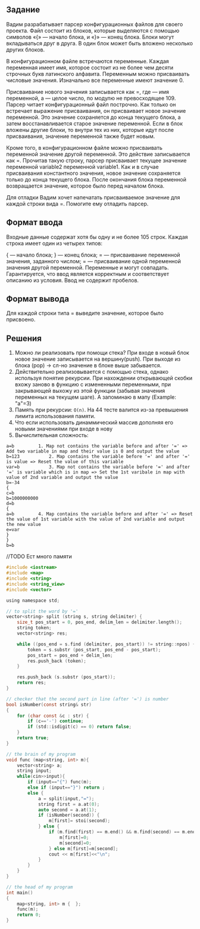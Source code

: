## Задание 
Вадим разрабатывает парсер конфигурационных файлов для своего проекта. Файл состоит из блоков, которые выделяются с помощью символов «{» — начало блока, и «}» — конец блока. Блоки могут вкладываться друг в друга. В один блок может быть вложено несколько других блоков.

В конфигурационном файле встречаются переменные. Каждая переменная имеет имя, которое состоит из не более чем десяти строчных букв латинского алфавита. Переменным можно присваивать числовые значения. Изначально все переменные имеют значение 0.

Присваивание нового значения записывается как <variable>=<number>, где <variable> — имя переменной, а <number> — целое число, по модулю не превосходящее 109. Парсер читает конфигурационный файл построчно. Как только он встречает выражение присваивания, он присваивает новое значение переменной. Это значение сохраняется до конца текущего блока, а затем восстанавливается старое значение переменной. Если в блок вложены другие блоки, то внутри тех из них, которые идут после присваивания, значение переменной также будет новым.

Кроме того, в конфигурационном файле можно присваивать переменной значение другой переменной. Это действие записывается как <variable1>=<variable2>. Прочитав такую строку, парсер присваивает текущее значение переменной variable2 переменной variable1. Как и в случае присваивания константного значения, новое значение сохраняется только до конца текущего блока. После окончания блока переменной возвращается значение, которое было перед началом блока.

Для отладки Вадим хочет напечатать присваиваемое значение для каждой строки вида <variable1>=<variable2>. Помогите ему отладить парсер.

## Формат ввода
Входные данные содержат хотя бы одну и не более 105 строк. Каждая строка имеет один из четырех типов:

{ — начало блока;
} — конец блока;
<variable>=<number> — присваивание переменной значения, заданного числом;
<variable1>=<variable2> — присваивание одной переменной значения другой переменной. Переменные <variable1> и <variable2> могут совпадать.
Гарантируется, что ввод является корректным и соответствует описанию из условия. Ввод не содержит пробелов.

## Формат вывода
Для каждой строки типа <variable1>=<variable2> выведите значение, которое было присвоено.

## Решения
1. Можно ли реализовать при помощи стека? При входе в новый блок новое значение записывается на вершину(push). При выходе из блока (pop) -> сл-но значение в блоке выше забывается.
2. Действительно реализовывается с помощью стека, однако используя понятие рекурсии. При нахождении открывающей скобки вхожу заново в функцию с измененными переменными, при закрывающей выхожу из этой функции (забывая значения переменных на текущем шаге). А запоминаю в мапу (Example: "a"=3)
3. Память при рекурсии: `O(n)`. На 44 тесте валится из-за превышения лимита использования памяти.
4. Что если использовать динаммический массив дополняя его новыми значениями при входе в нову
5. Вычислительная сложность: 
```
a=b			1. Map not contains the variable before and after '=' => Add two variable in map and their value is 0 and output the value
b=123			2. Map contains the variable before '=' and after '=' is value => Reset the value of this variable 
var=b			3. Map not contains the variable before '=' and after '=' is variable which is in map => Set the 1st varibale in map with value of 2nd variable and output the value 
b=-34			
{
c=b
b=1000000000
d=b
{
a=b			4. Map contains the variable before and after '=' => Reset the value of 1st variable with the value of 2nd variable and output the new value 
e=var
}
}
b=b
```

//TODO Ест много памяти
```c
#include <iostream>
#include <map>
#include <string>
#include <string_view>
#include <vector>

using namespace std;

// to split the word by '=' 
vector<string> split (string s, string delimiter) {
    size_t pos_start = 0, pos_end, delim_len = delimiter.length();
    string token;
    vector<string> res;

    while ((pos_end = s.find (delimiter, pos_start)) != string::npos) {
        token = s.substr (pos_start, pos_end - pos_start);
        pos_start = pos_end + delim_len;
        res.push_back (token);
    }

    res.push_back (s.substr (pos_start));
    return res;
}

// checker that the second part in line (after '=') is number
bool isNumber(const string& str)
{
    for (char const &c : str) {
        if (c=='-') continue;
        if (std::isdigit(c) == 0) return false;
    }
    return true;
}

// the brain of my program
void func (map<string, int> m){
    vector<string> a;
    string input;
    while(cin>>input){
        if (input=="{") func(m);
        else if (input=="}") return ;
        else {
            a = split(input,"=");
            string first = a.at(0);
            auto second = a.at(1);
            if (isNumber(second)) {
                m[first]= stoi(second);
            } else {
                if (m.find(first) == m.end() && m.find(second) == m.end()){
                    m[first]=0;
                    m[second]=0;
                } else m[first]=m[second];
                cout << m[first]<<"\n";
            }
        }
    }
}

// the head of my program
int main()
{
    map<string, int> m {  };
    func(m);
    return 0;
}
```
